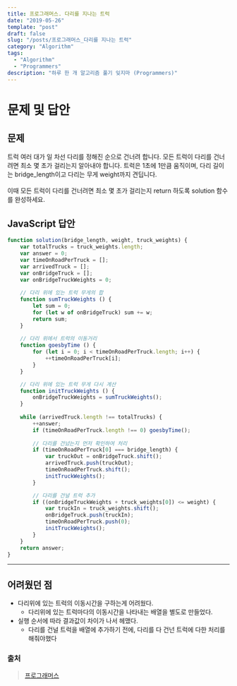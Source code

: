 ```yaml
---
title: 프로그래머스. 다리를 지나는 트럭
date: "2019-05-26"
template: "post"
draft: false
slug: "/posts/프로그래머스_다리를 지나는 트럭"
category: "Algorithm"
tags:
  - "Algorithm"
  - "Programmers"
description: "하루 한 개 알고리즘 풀기 잊지마 (Programmers)"
---
```

# 문제 및 답안 

## 문제
트럭 여러 대가 일 차선 다리를 정해진 순으로 건너려 합니다. 모든 트럭이 다리를 건너려면 최소 몇 초가 걸리는지 알아내야 합니다. 트럭은 1초에 1만큼 움직이며, 다리 길이는 bridge_length이고 다리는 무게 weight까지 견딥니다.
<br>
<br>
이때 모든 트럭이 다리를 건너려면 최소 몇 초가 걸리는지 return 하도록 solution 함수를 완성하세요.

## JavaScript 답안
``` js
function solution(bridge_length, weight, truck_weights) {
    var totalTrucks = truck_weights.length;
    var answer = 0;
    var timeOnRoadPerTruck = [];
    var arrivedTruck = [];
    var onBridgeTruck = [];
    var onBridgeTruckWeights = 0;
    
    // 다리 위에 있는 트럭 무게의 합
    function sumTruckWeights () {
        let sum = 0;
        for (let w of onBridgeTruck) sum += w;
        return sum;
    }    
    
    // 다리 위에서 트럭의 이동거리
    function goesbyTime () {
        for (let i = 0; i < timeOnRoadPerTruck.length; i++) {
            ++timeOnRoadPerTruck[i];
        }
    }

    // 다리 위에 있는 트럭 무게 다시 계산
    function initTruckWeights () {
        onBridgeTruckWeights = sumTruckWeights();
    } 
    
    while (arrivedTruck.length !== totalTrucks) {
        ++answer;        
        if (timeOnRoadPerTruck.length !== 0) goesbyTime();
        
        // 다리를 건넜는지 먼저 확인하여 처리
        if (timeOnRoadPerTruck[0] === bridge_length) {
            var truckOut = onBridgeTruck.shift();
            arrivedTruck.push(truckOut);
            timeOnRoadPerTruck.shift();
            initTruckWeights();
        }

        // 다리를 건널 트럭 추가
        if ((onBridgeTruckWeights + truck_weights[0]) <= weight) {
            var truckIn = truck_weights.shift();
            onBridgeTruck.push(truckIn);
            timeOnRoadPerTruck.push(0);
            initTruckWeights();
        }
    }
    return answer;
}
```
---

## 어려웠던 점
- 다리위에 있는 트럭의 이동시간을 구하는게 어려웠다.
    - 다리위에 있는 트럭마다의 이동시간을 나타내는 배열을 별도로 만들었다.
- 실행 순서에 따라 결과값이 차이가 나서 헤맸다.
    - 다리를 건널 트럭을 배열에 추가하기 전에, 다리를 다 건넌 트럭에 다한 처리를 해줘야했다


### 출처
> [프로그래머스](https://programmers.co.kr/learn/courses/30/lessons/42583)
